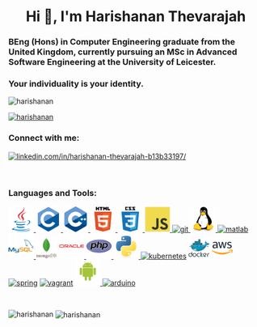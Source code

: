 <h1 align="center">Hi 👋, I'm Harishanan Thevarajah</h1>
<h3 align="centre">BEng (Hons) in Computer Engineering graduate from the United Kingdom, currently pursuing an MSc in Advanced Software Engineering at the University of Leicester.</h3>
<h3 align="centre">Your individuality is your identity.</h3> 

<p align="left"> <img src="https://komarev.com/ghpvc/?username=harishanan&label=Profile%20views&color=0e75b6&style=flat" alt="harishanan" /> </p>

<p align="left"> <a href="https://github.com/ryo-ma/github-profile-trophy"><img src="https://github-profile-trophy.vercel.app/?username=harishanan" alt="harishanan" /></a> </p>

<h3 align="left">Connect with me:</h3>
<p align="left">
<a href="https://www.linkedin.com/in/harishanan-thevarajah-b13b33197/" target="blank"><img align="center" src="https://raw.githubusercontent.com/rahuldkjain/github-profile-readme-generator/master/src/images/icons/Social/linked-in-alt.svg" alt="linkedin.com/in/harishanan-thevarajah-b13b33197/" height="30" width="40" /></a>
</p>
<br>

<h3 align="left">Languages and Tools:</h3>
<p align="left">   
  <a href="https://www.java.com" target="_blank" rel="noreferrer">
    <img src="https://raw.githubusercontent.com/devicons/devicon/master/icons/java/java-original.svg" alt="java" width="50" height="50"/>
  </a>  

  <a href="https://www.cprogramming.com/" target="_blank" rel="noreferrer">
    <img src="https://raw.githubusercontent.com/devicons/devicon/master/icons/c/c-original.svg" alt="c" width="50" height="50"/>
  </a>  

  <a href="https://www.w3schools.com/cpp/" target="_blank" rel="noreferrer">
    <img src="https://raw.githubusercontent.com/devicons/devicon/master/icons/cplusplus/cplusplus-original.svg" alt="cplusplus" width="50" height="50"/>
  </a>    

   <a href="https://www.w3.org/html/" target="_blank" rel="noreferrer">
    <img src="https://raw.githubusercontent.com/devicons/devicon/master/icons/html5/html5-original-wordmark.svg" alt="html5" width="50" height="50"/>
  </a> 
  
  <a href="https://www.w3schools.com/css/" target="_blank" rel="noreferrer">
    <img src="https://raw.githubusercontent.com/devicons/devicon/master/icons/css3/css3-original-wordmark.svg" alt="css3" width="50" height="50"/>
  </a>  

  <a href="https://developer.mozilla.org/en-US/docs/Web/JavaScript" target="_blank" rel="noreferrer">
    <img src="https://raw.githubusercontent.com/devicons/devicon/master/icons/javascript/javascript-original.svg" alt="javascript" width="50" height="50"/>
  </a>  

  <a href="https://git-scm.com/" target="_blank" rel="noreferrer">
    <img src="https://www.vectorlogo.zone/logos/git-scm/git-scm-icon.svg" alt="git" width="50" height="50"/>
  </a>  

  <a href="https://www.linux.org/" target="_blank" rel="noreferrer">
    <img src="https://raw.githubusercontent.com/devicons/devicon/master/icons/linux/linux-original.svg" alt="linux" width="50" height="50"/>
  </a>  

  <a href="https://www.mathworks.com/" target="_blank" rel="noreferrer">
    <img src="https://upload.wikimedia.org/wikipedia/commons/2/21/Matlab_Logo.png" alt="matlab" width="50" height="50"/>
  </a>  

  <a href="https://www.mysql.com/" target="_blank" rel="noreferrer">
    <img src="https://raw.githubusercontent.com/devicons/devicon/master/icons/mysql/mysql-original-wordmark.svg" alt="mysql" width="50" height="50"/>
  </a>  

  <a target="_blank" href="https://raw.githubusercontent.com/devicons/devicon/master/icons/mongodb/mongodb-original-wordmark.svg" style="display: inline-block;">
    <img src="https://raw.githubusercontent.com/devicons/devicon/master/icons/mongodb/mongodb-original-wordmark.svg" alt="mongodb" width="42" height="42" />
  </a>

  <a href="https://www.oracle.com/" target="_blank" rel="noreferrer">
    <img src="https://raw.githubusercontent.com/devicons/devicon/master/icons/oracle/oracle-original.svg" alt="oracle" width="50" height="50"/>
  </a>  

  <a href="https://www.php.net" target="_blank" rel="noreferrer">
    <img src="https://raw.githubusercontent.com/devicons/devicon/master/icons/php/php-original.svg" alt="php" width="50" height="50"/>
  </a>  

  <a href="https://www.python.org" target="_blank" rel="noreferrer">
    <img src="https://raw.githubusercontent.com/devicons/devicon/master/icons/python/python-original.svg" alt="python" width="50" height="50"/>
  </a>

  <a target="_blank" href="https://www.vectorlogo.zone/logos/kubernetes/kubernetes-icon.svg" style="display: inline-block;">
    <img src="https://www.vectorlogo.zone/logos/kubernetes/kubernetes-icon.svg" alt="kubernetes" width="42" height="42" />
  </a>

  <a target="_blank" href="https://raw.githubusercontent.com/devicons/devicon/master/icons/docker/docker-original-wordmark.svg" style="display: inline-block;">
    <img src="https://raw.githubusercontent.com/devicons/devicon/master/icons/docker/docker-original-wordmark.svg" alt="docker" width="42" height="42" />
  </a>

  <a target="_blank" href="https://raw.githubusercontent.com/devicons/devicon/master/icons/amazonwebservices/amazonwebservices-original-wordmark.svg" style="display: inline-block;">
    <img src="https://raw.githubusercontent.com/devicons/devicon/master/icons/amazonwebservices/amazonwebservices-original-wordmark.svg" alt="aws" width="42" height="42" />
  </a>

 <a target="_blank" href="https://www.vectorlogo.zone/logos/springio/springio-icon.svg" style="display: inline-block;">
   <img src="https://www.vectorlogo.zone/logos/springio/springio-icon.svg" alt="spring" width="42" height="42" />
 </a> 

 <a target="_blank" href="https://www.vectorlogo.zone/logos/vagrantup/vagrantup-icon.svg" style="display: inline-block;">
  <img src="https://www.vectorlogo.zone/logos/vagrantup/vagrantup-icon.svg" alt="vagrant" width="42" height="42" />
 </a>

 <a href="https://developer.android.com" target="_blank" rel="noreferrer">
    <img src="https://raw.githubusercontent.com/devicons/devicon/master/icons/android/android-original-wordmark.svg" alt="android" width="50" height="50"/>
  </a>  

  <a href="https://www.arduino.cc/" target="_blank" rel="noreferrer">
    <img src="https://cdn.worldvectorlogo.com/logos/arduino-1.svg" alt="arduino" width="50" height="50"/>
  </a> 
</p>
<br>

<p>
<p><img align="left" src="https://github-readme-stats.vercel.app/api/top-langs?username=harishanan&show_icons=true&locale=en&layout=compact" alt="harishanan" /></p>

<p>&nbsp;<img align="center" src="https://github-readme-stats.vercel.app/api?username=harishanan&show_icons=true&locale=en" alt="harishanan" /></p>

</p>
